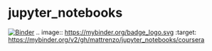 # jupyter_notebooks
[![Binder](https://mybinder.org/badge_logo.svg)](https://mybinder.org/v2/gh/mattrenzo/jupyter_notebooks/coursera)
.. image:: https://mybinder.org/badge_logo.svg
 :target: https://mybinder.org/v2/gh/mattrenzo/jupyter_notebooks/coursera
